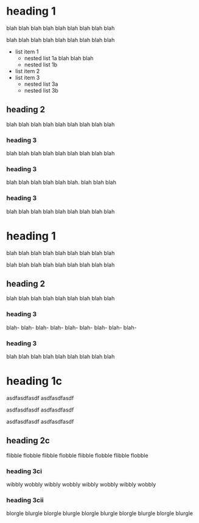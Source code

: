 # heading 1
blah blah blah
blah blah blah
blah blah blah

blah blah blah
blah blah blah
blah blah blah

- list item 1
  - nested list 1a
    blah blah blah
  - nested list 1b
- list item 2
- list item 3
  - nested list 3a
  - nested list 3b

## heading 2

blah blah blah
blah blah blah
blah blah blah

### heading 3

blah blah blah
blah blah blah
blah blah blah

### heading 3

blah blah blah
blah blah blah.
blah blah blah
### heading 3
blah blah blah
blah blah blah
blah blah blah

heading 1
=========
blah blah blah
blah blah blah
blah blah blah

blah blah blah
blah blah blah
blah blah blah

heading 2
---------

blah blah blah
blah blah blah
blah blah blah

### heading 3
blah- blah- blah-
blah- blah- blah-
blah- blah- blah-

### heading 3
blah blah blah
blah blah blah
blah blah blah

heading 1c
==========

asdfasdfasdf
asdfasdfasdf

asdfasdfasdf
asdfasdfasdf

asdfasdfasdf
asdfasdfasdf

heading 2c
----------

flibble flobble
flibble flobble
flibble flobble
flibble flobble

### heading 3ci

wibbly wobbly
wibbly wobbly
wibbly wobbly
wibbly wobbly

### heading 3cii

blorgle blurgle
blorgle blurgle
blorgle blurgle
blorgle blurgle
blorgle blurgle

